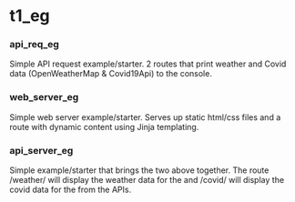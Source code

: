 # t1_eg

### api_req_eg
Simple API request example/starter. 2 routes that print weather and Covid data (OpenWeatherMap & Covid19Api) to the console. 

### web_server_eg
Simple web server example/starter. Serves up static html/css files and a route with dynamic content using Jinja templating. 

### api_server_eg
Simple example/starter that brings the two above together. The route /weather/<city> will display the weather data for the <city> and /covid/<country> will display the covid data for the <country> from the APIs. 
